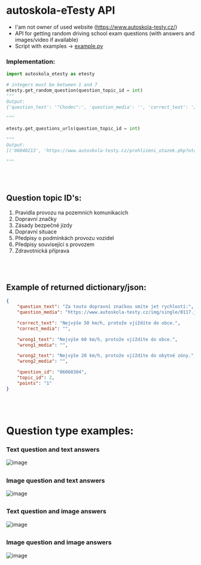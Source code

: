 # autoskola-eTesty API

- I'am not owner of used website (https://www.autoskola-testy.cz/)
- API for getting random driving school exam questions (with answers and images/video if available)
- Script with examples -> [example.py](https://github.com/RxiPland/autoskola_eTesty_API/blob/main/example.py)

### Implementation:
```py
import autoskola_etesty as etesty

# integers must be between 1 and 7
etesty.get_random_question(question_topic_id = int)
"""
Output:
{'question_text': '"Chodec":', 'question_media': '', 'correct_text': 'Je i osoba, která se pohybuje na kolečkových bruslích nebo obdobném sportovním vybavení.', 'correct_media': '', 'wrong1_text': 'Není osoba, která se pohybuje na lyžích, kolečkových bruslích nebo obdobném sportovním vybavení.', 'wrong1_media': '', 'wrong2_text': 'Je výhradně kráčející osoba.', 'wrong2_media': '', 'question_id': '10060002', 'topic_id': 1, 'points': '2'}

"""

etesty.get_questions_urls(question_topic_id = int)

"""
Output:
[('06040213', 'https://www.autoskola-testy.cz/prohlizeni_otazek.php?otazka=811-zraneny_si_po_dopravni_nehode_stezuje_na_bolesti_bricha_a_pocit_zizne'), ('06050284', 'https://www.autoskola-testy.cz/prohlizeni_otazek.php?otazka=813-prvni_pomoc_je_povinen_poskytnout'), ('06060268', 'https://www.autoskola-testy.cz/prohlizeni_otazek.php?otazka=834-hrozi_trestni_postih_pokud_neposkytnete_prvni_pomoc'), ...

"""
```

<br></br>

## Question topic ID's:
1) Pravidla provozu na pozemních komunikacích
2) Dopravní značky
3) Zásady bezpečné jízdy
4) Dopravní situace
5) Předpisy o podmínkách provozu vozidel
6) Předpisy související s provozem
7) Zdravotnická příprava

<br></br>

## Example of returned dictionary/json:
```json
{
    "question_text": "Za touto dopravní značkou smíte jet rychlostí:",
    "question_media": "https://www.autoskola-testy.cz/img/single/0117.jpg",

    "correct_text": "Nejvýše 50 km/h, protože vjíždíte do obce.",
    "correct_media": "",

    "wrong1_text": "Nejvýše 60 km/h, protože vjíždíte do obce.",
    "wrong1_media": "",

    "wrong2_text": "Nejvýše 20 km/h, protože vjíždíte do obytné zóny.",
    "wrong2_media": "",

    "question_id": "06060304",
    "topic_id": 2,
    "points": "1"
}
```
<br></br>

# Question type examples:
### Text question and text answers
![image](https://user-images.githubusercontent.com/82058894/229222391-3b293da2-5160-42c9-acbe-6760db31ba75.png)
##
### Image question and text answers
![image](https://user-images.githubusercontent.com/82058894/229223445-d1571559-5314-4a6a-9c9c-972bdba6608f.png)
##
### Text question and image answers
![image](https://user-images.githubusercontent.com/82058894/229223171-c5835064-6c8d-4a3a-a5b2-b77edb00d647.png)
##
### Image question and image answers
![image](https://user-images.githubusercontent.com/82058894/230226675-3756f168-29ef-494b-8c28-43591cf6ecfd.png)
